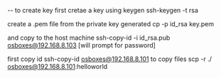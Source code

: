 --
to create key
first cretae a key using keygen
ssh-keygen -t rsa

create a .pem file from the private key generated
cp -p id_rsa key.pem

and copy to the host machine
ssh-copy-id -i id_rsa.pub osboxes@192.168.8.103
[will prompt for password]

first copy id
ssh-copy-id osboxes@192.168.8.101
to copy files
scp -r ./ osboxes@192.168.8.101:helloworld
